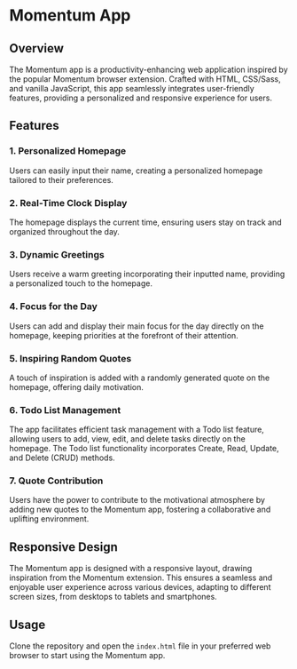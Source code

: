 # Momentum App

## Overview

The Momentum app is a productivity-enhancing web application inspired by the popular Momentum browser extension. Crafted with HTML, CSS/Sass, and vanilla JavaScript, this app seamlessly integrates user-friendly features, providing a personalized and responsive experience for users.

## Features

### 1. Personalized Homepage

Users can easily input their name, creating a personalized homepage tailored to their preferences.

### 2. Real-Time Clock Display

The homepage displays the current time, ensuring users stay on track and organized throughout the day.

### 3. Dynamic Greetings

Users receive a warm greeting incorporating their inputted name, providing a personalized touch to the homepage.

### 4. Focus for the Day

Users can add and display their main focus for the day directly on the homepage, keeping priorities at the forefront of their attention.

### 5. Inspiring Random Quotes

A touch of inspiration is added with a randomly generated quote on the homepage, offering daily motivation.

### 6. Todo List Management

The app facilitates efficient task management with a Todo list feature, allowing users to add, view, edit, and delete tasks directly on the homepage. The Todo list functionality incorporates Create, Read, Update, and Delete (CRUD) methods.

### 7. Quote Contribution

Users have the power to contribute to the motivational atmosphere by adding new quotes to the Momentum app, fostering a collaborative and uplifting environment.

## Responsive Design

The Momentum app is designed with a responsive layout, drawing inspiration from the Momentum extension. This ensures a seamless and enjoyable user experience across various devices, adapting to different screen sizes, from desktops to tablets and smartphones.

## Usage

Clone the repository and open the `index.html` file in your preferred web browser to start using the Momentum app.




